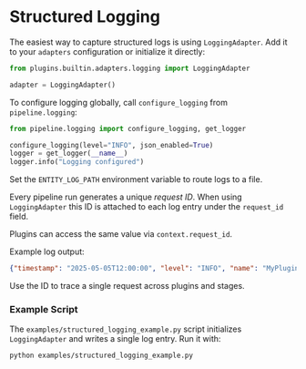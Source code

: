 # Structured Logging

The easiest way to capture structured logs is using ``LoggingAdapter``. Add it
to your ``adapters`` configuration or initialize it directly:

```python
from plugins.builtin.adapters.logging import LoggingAdapter

adapter = LoggingAdapter()
```

To configure logging globally, call ``configure_logging`` from
``pipeline.logging``:

```python
from pipeline.logging import configure_logging, get_logger

configure_logging(level="INFO", json_enabled=True)
logger = get_logger(__name__)
logger.info("Logging configured")
```

Set the ``ENTITY_LOG_PATH`` environment variable to route logs to a file.

Every pipeline run generates a unique *request ID*. When using
``LoggingAdapter`` this ID is
attached to each log entry under the `request_id` field.

Plugins can access the same value via `context.request_id`.

Example log output:

```json
{"timestamp": "2025-05-05T12:00:00", "level": "INFO", "name": "MyPlugin", "message": "Plugin execution finished", "plugin": "MyPlugin", "stage": "DO", "duration": 0.2, "request_id": "202505051200000000"}
```

Use the ID to trace a single request across plugins and stages.

### Example Script

The `examples/structured_logging_example.py` script initializes ``LoggingAdapter`` and writes a single log entry.
Run it with:

```bash
python examples/structured_logging_example.py
```

